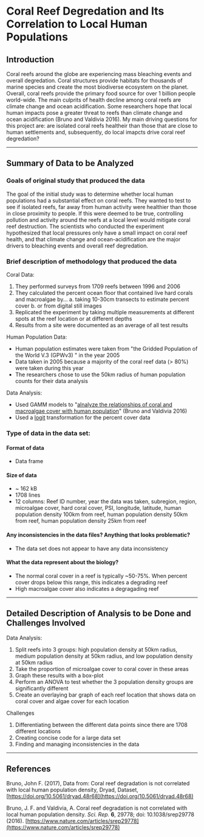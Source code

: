 ﻿# Coral Reef Degredation and Its Correlation to Local Human Populations

## Introduction

Coral reefs around the globe are experiencing mass bleaching events and overall degredation. Coral structures provide habitats for thousands of marine species and create the most biodiverse ecosystem on the planet. Overall, coral reefs provide the primary food source for over 1 billion people world-wide. The main culprits of health decline among coral reefs are climate change and ocean acidification. Some researchers hope that local human impacts pose a greater threat to reefs than climate change and ocean acidification (Bruno and Valdivia 2016).  My main driving questions for this project are: are isolated coral reefs healtheir than those that are close to human settlements and, subsequently, do local imapcts drive coral reef degredation?

<hr>

## Summary of Data to be Analyzed

### Goals of original study that produced the data 
The goal of the initial study was to determine whether local human populations had a substantial effect on coral reefs. They wanted to test to see if isolated reefs, far away from human activity were healthier than those in close proximity to people. If this were deemed to be true, controlling pollution and activity around the reefs at a local level would mitigate coral reef destruction. The scientists who conducted the experiment hypothesized that local pressures only have a small impact on coral reef health, and that climate change and ocean-acidification are the major drivers to bleaching events and overall reef degredation. 

### Brief description of methodology that produced the data
Coral Data: 
1. They performed surveys from 1709 reefs between 1996 and 2006
2. They calculated the percent ocean floor that contained live hard corals and macroalgae by...
	a. taking 10-30cm transects to estimate percent cover
	b. or from digital still images
3. Replicated the experiment by taking multiple measurements at different spots at the reef location or at different depths
4. Results from a site were documented as an average of all test results

Human Population Data:
*  Human population estimates were taken from "the Gridded Population of the World V.3 (GPWv3) " in the year 2005
* Data taken in 2005 because a majority of the coral reef data  (> 80%) were taken during this year
* The researchers chose to use the 50km radius of human population counts for their data analysis 

Data Analysis:
* Used GAMM models to "[alnalyze the relationships of coral and macroalgae cover with human population]([https://www.nature.com/articles/srep29778)" (Bruno and Valdivia 2016)
* Used a [logit]([https://www.theanalysisfactor.com/what-is-logit-function/](https://www.theanalysisfactor.com/what-is-logit-function/)) transformation for the percent cover data 

### Type of data in the data set:  

#### Format of data  
* Data frame
#### Size of data 
* ~ 162 kB
* 1708 lines
* 12 columns: Reef ID number, year the data was taken, subregion, region, microalgae cover, hard coral cover, PSI, longitude, latitude, human population density 100km from reef, human population density 50km from reef, human population density 25km from reef
#### Any inconsistencies in the data files?  Anything that looks problematic?  
* The data set does not appear to have any data inconsistency
#### What the data represent about the biology? 
* The normal coral cover in a reef is typically ~50-75%. When percent cover drops below this range, this indicates a degrading reef
*  High macroalgae cover also indicates a degragading reef




<hr>

## Detailed Description of Analysis to be Done and Challenges Involved

Data Analysis:
1.  Split reefs into 3 groups: high population density at 50km radius, medium population density at 50km radius, and low population density at 50km radius
2.  Take the proportion of microalgae cover to coral cover in these areas
3. Graph these results with a box-plot
4. Perform an ANOVA to test whether the 3 population density groups are significantly different
5. Create an overlaying bar graph of each reef location that shows data on coral cover and algae cover for each location

Challenges
1. Differentiating between the different data points since there are 1708 different locations
2. Creating concise code for a large data set
3. Finding and managing inconsistencies in the data 


<hr>

## References 

Bruno, John F. (2017), Data from: Coral reef degradation is not correlated with 		  local human population density, Dryad, Dataset, [https://doi.org/10.5061/dryad.48r68](https://doi.org/10.5061/dryad.48r68)

Bruno, J. F. and Valdivia, A. Coral reef degradation is not correlated with local human population density. _Sci. Rep._  **6**, 29778; doi: 10.1038/srep29778 (2016).
[https://www.nature.com/articles/srep29778](https://www.nature.com/articles/srep29778)

